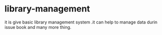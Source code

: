 # library-management
it is give basic library management system .it can help to manage data durin issue book and many more thing.

